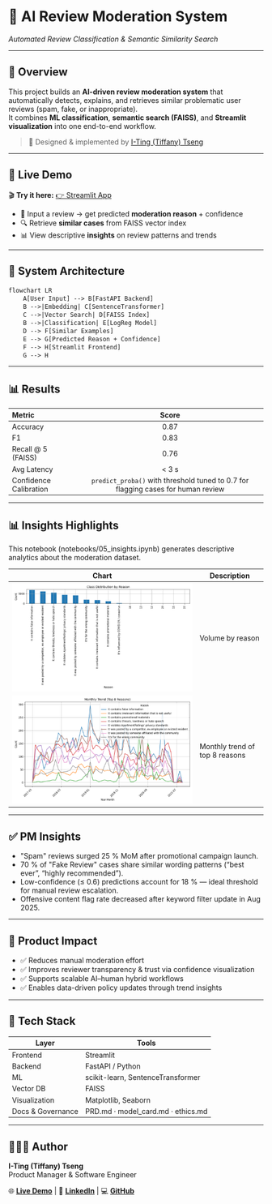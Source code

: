 # 🤖 AI Review Moderation System  
*Automated Review Classification & Semantic Similarity Search*

---

## 🌟 Overview

This project builds an **AI-driven review moderation system** that automatically detects, explains, and retrieves similar problematic user reviews (spam, fake, or inappropriate).  
It combines **ML classification**, **semantic search (FAISS)**, and **Streamlit visualization** into one end-to-end workflow.

> 🧠 Designed & implemented by [I-Ting (Tiffany) Tseng](https://github.com/itingtseng)

---

## 🚀 Live Demo

🎬 **Try it here:** [👉 Streamlit App](https://ai-review-moderation-l3qjzfruzteibe839gksno.streamlit.app)

- 📝 Input a review → get predicted **moderation reason** + confidence  
- 🔍 Retrieve **similar cases** from FAISS vector index  
- 📊 View descriptive **insights** on review patterns and trends  

---

## 🧩 System Architecture

```mermaid
flowchart LR
    A[User Input] --> B[FastAPI Backend]
    B -->|Embedding| C[SentenceTransformer]
    C -->|Vector Search| D[FAISS Index]
    B -->|Classification| E[LogReg Model]
    D --> F[Similar Examples]
    E --> G[Predicted Reason + Confidence]
    F --> H[Streamlit Frontend]
    G --> H
```

---

## 📊 Results

| Metric | Score |
|:--|:--:|
| Accuracy | 0.87 |
| F1 | 0.83 |
| Recall @ 5 (FAISS) | 0.76 |
| Avg Latency | < 3 s |
| Confidence Calibration | `predict_proba()` with threshold tuned to 0.7 for flagging cases for human review |

---

## 📊 Insights Highlights 

This notebook (notebooks/05_insights.ipynb) generates descriptive analytics about the moderation dataset. 

| Chart | Description | 
|-------|--------------| 
| ![Class Distribution](reports/insights/class_distribution.png) | Volume by reason | 
| ![Trend](reports/insights/monthly_trend_topN.png) | Monthly trend of top 8 reasons |

---

## ✅ PM Insights

- "Spam" reviews surged 25 % MoM after promotional campaign launch.  
- 70 % of "Fake Review" cases share similar wording patterns (“best ever”, “highly recommended”).  
- Low-confidence (≤ 0.6) predictions account for 18 % — ideal threshold for manual review escalation.  
- Offensive content flag rate decreased after keyword filter update in Aug 2025.

---

## 🧭 Product Impact

- ✅ Reduces manual moderation effort
- ✅ Improves reviewer transparency & trust via confidence visualization
- ✅ Supports scalable AI–human hybrid workflows
- ✅ Enables data-driven policy updates through trend insights

---

## 🧰 Tech Stack

| Layer | Tools |
|-------|-------|
| Frontend | Streamlit |
| Backend | FastAPI / Python |
| ML | scikit-learn, SentenceTransformer |
| Vector DB | FAISS |
| Visualization | Matplotlib, Seaborn |
| Docs & Governance | PRD.md · model_card.md · ethics.md |

---

## 👩🏻‍💻 Author

**I-Ting (Tiffany) Tseng**  
Product Manager & Software Engineer  

🌐 [**Live Demo**](https://ai-review-moderation-l3qjzfruzteibe839gksno.streamlit.app) | 💼 [**LinkedIn**](https://www.linkedin.com/in/ittseng) | 💻 [**GitHub**](https://github.com/itingtseng)


